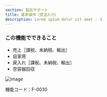 ```yaml
---
section: 製品サポート
title: 基本操作（受注入力）
description: Lorem ipsum dolor sit amet - 3
---
```


### この機能でできること
 - 売上［課税、未納税、輸出］
 - 自家用
 - 戻入れ［課税、未納税、輸出］
 - 空容器回収

![image](https://github.com/Heart-Computer-Co-LTD/yui-manual/assets/22786124/5b119c06-1588-4570-a88e-3784ba3ce71e)

機能コード：F-0030


